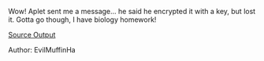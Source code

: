 Wow! Aplet sent me a message... he said he encrypted it with a key, but lost it. Gotta go though, I have biology homework!

[Source Output](https://files.actf.co/8125825ae0a5c81fe0f3e4520b95c02937a4d6624929afec84e451366ede6552/out.txt)

Author: EvilMuffinHa